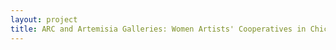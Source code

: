 ```yaml
--- 
layout: project 
title: ARC and Artemisia Galleries: Women Artists' Cooperatives in Chicago
---
```



